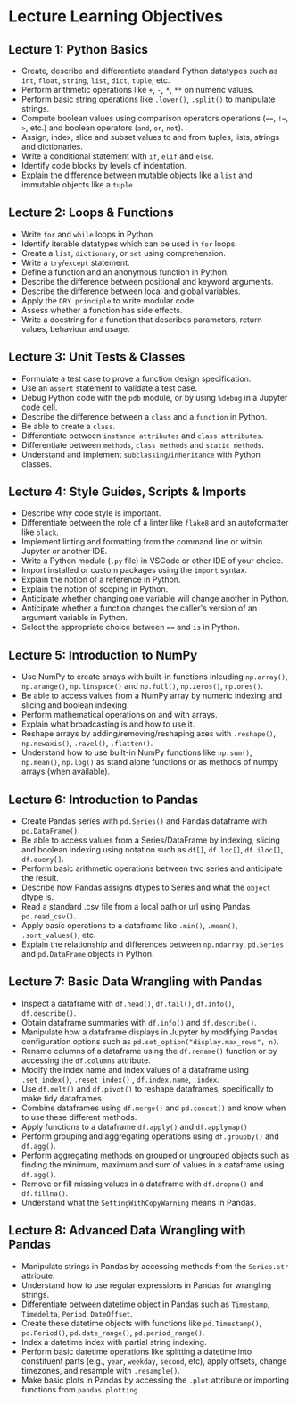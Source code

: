# Lecture Learning Objectives

## Lecture 1: Python Basics

- Create, describe and differentiate standard Python datatypes such as `int`, `float`, `string`, `list`, `dict`, `tuple`, etc.
- Perform arithmetic operations like `+`, `-`, `*`, `**` on numeric values.
- Perform basic string operations like `.lower()`, `.split()` to manipulate strings.
- Compute boolean values using comparison operators operations (`==`, `!=`, `>`, etc.) and boolean operators (`and`, `or`, `not`).
- Assign, index, slice and subset values to and from tuples, lists, strings and dictionaries.
- Write a conditional statement with `if`, `elif` and `else`.
- Identify code blocks by levels of indentation.
- Explain the difference between mutable objects like a `list` and immutable objects like a `tuple`.

## Lecture 2: Loops & Functions

- Write `for` and `while` loops in Python
- Identify iterable datatypes which can be used in `for` loops.
- Create a `list`, `dictionary`, or `set` using comprehension.
- Write a `try`/`except` statement.
- Define a function and an anonymous function in Python.
- Describe the difference between positional and keyword arguments.
- Describe the difference between local and global variables.
- Apply the `DRY principle` to write modular code.
- Assess whether a function has side effects.
- Write a docstring for a function that describes parameters, return values, behaviour and usage.

## Lecture 3: Unit Tests & Classes

- Formulate a test case to prove a function design specification.
- Use an `assert` statement to validate a test case.
- Debug Python code with the `pdb` module, or by using `%debug` in a Jupyter code cell.
- Describe the difference between a `class` and a `function` in Python.
- Be able to create a `class`.
- Differentiate between `instance attributes` and `class attributes`.
- Differentiate between `methods`, `class methods` and `static methods`.
- Understand and implement `subclassing`/`inheritance` with Python classes.

## Lecture 4: Style Guides, Scripts & Imports

- Describe why code style is important.
- Differentiate between the role of a linter like `flake8` and an autoformatter like `black`.
- Implement linting and formatting from the command line or within Jupyter or another IDE.
- Write a Python module (`.py` file) in VSCode or other IDE of your choice.
- Import installed or custom packages using the `import` syntax.
- Explain the notion of a reference in Python.
- Explain the notion of scoping in Python.
- Anticipate whether changing one variable will change another in Python.
- Anticipate whether a function changes the caller's version of an argument variable in Python.
- Select the appropriate choice between `==` and `is` in Python.

## Lecture 5: Introduction to NumPy

- Use NumPy to create arrays with built-in functions inlcuding `np.array()`, `np.arange()`, `np.linspace()` and `np.full()`, `np.zeros()`, `np.ones()`.
- Be able to access values from a NumPy array by numeric indexing and slicing and boolean indexing.
- Perform mathematical operations on and with arrays.
- Explain what broadcasting is and how to use it.
- Reshape arrays by adding/removing/reshaping axes with `.reshape()`, `np.newaxis()`, `.ravel()`, `.flatten()`.
- Understand how to use built-in NumPy functions like `np.sum()`, `np.mean()`, `np.log()` as stand alone functions or as methods of numpy arrays (when available).

## Lecture 6: Introduction to Pandas

- Create Pandas series with `pd.Series()` and Pandas dataframe with `pd.DataFrame()`.
- Be able to access values from a Series/DataFrame by indexing, slicing and boolean indexing using notation such as `df[]`, `df.loc[]`, `df.iloc[]`, `df.query[]`.
- Perform basic arithmetic operations between two series and anticipate the result.
- Describe how Pandas assigns dtypes to Series and what the `object` dtype is.
- Read a standard .csv file from a local path or url using Pandas `pd.read_csv()`.
- Apply basic operations to a dataframe like `.min()`, `.mean()`, `.sort_values()`, etc.
- Explain the relationship and differences between `np.ndarray`, `pd.Series` and `pd.DataFrame` objects in Python.

## Lecture 7: Basic Data Wrangling with Pandas

- Inspect a dataframe with `df.head()`, `df.tail()`, `df.info()`, `df.describe()`.
- Obtain dataframe summaries with `df.info()` and `df.describe()`.
- Manipulate how a dataframe displays in Jupyter by modifying Pandas configuration options such as `pd.set_option("display.max_rows", n)`.
- Rename columns of a dataframe using the `df.rename()` function or by accessing the `df.columns` attribute.
- Modify the index name and index values of a dataframe using `.set_index()`, `.reset_index()` , `df.index.name`, `.index`.
- Use `df.melt()` and `df.pivot()` to reshape dataframes, specifically to make tidy dataframes.
- Combine dataframes using `df.merge()` and `pd.concat()` and know when to use these different methods.
- Apply functions to a dataframe `df.apply()` and `df.applymap()`
- Perform grouping and aggregating operations using `df.groupby()` and `df.agg()`.
- Perform aggregating methods on grouped or ungrouped objects such as finding the minimum, maximum and sum of values in a dataframe using `df.agg()`.
- Remove or fill missing values in a dataframe with `df.dropna()` and `df.fillna()`.
- Understand what the `SettingWithCopyWarning` means in Pandas.

## Lecture 8: Advanced Data Wrangling with Pandas

- Manipulate strings in Pandas by accessing methods from the `Series.str` attribute.
- Understand how to use regular expressions in Pandas for wrangling strings.
- Differentiate between datetime object in Pandas such as `Timestamp`, `Timedelta`, `Period`, `DateOffset`.
- Create these datetime objects with functions like `pd.Timestamp()`, `pd.Period()`, `pd.date_range()`, `pd.period_range()`.
- Index a datetime index with partial string indexing.
- Perform basic datetime operations like splitting a datetime into constituent parts (e.g., `year`, `weekday`, `second`, etc), apply offsets, change timezones, and resample with `.resample()`.
- Make basic plots in Pandas by accessing the `.plot` attribute or importing functions from `pandas.plotting`.
